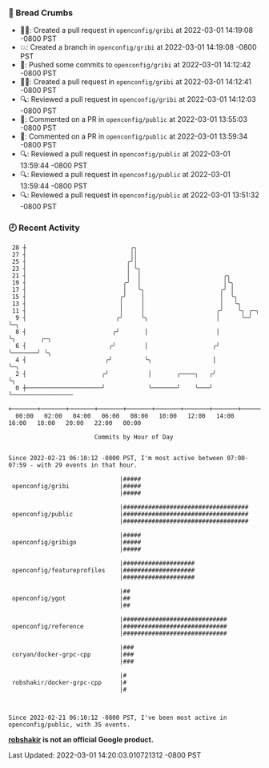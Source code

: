 ### 🍞 Bread Crumbs

 * ✍🏼: Created a pull request in `openconfig/gribi` at 2022-03-01 14:19:08 -0800 PST
 * 💥: Created a branch in `openconfig/gribi` at 2022-03-01 14:19:08 -0800 PST
 * 🚢: Pushed some commits to `openconfig/gribi` at 2022-03-01 14:12:42 -0800 PST
 * ✍🏼: Created a pull request in `openconfig/gribi` at 2022-03-01 14:12:41 -0800 PST
 * 🔍: Reviewed a pull request in  `openconfig/gribi` at 2022-03-01 14:12:03 -0800 PST
 * 💬: Commented on a PR in  `openconfig/public` at 2022-03-01 13:55:03 -0800 PST
 * 💬: Commented on a PR in  `openconfig/public` at 2022-03-01 13:59:34 -0800 PST
 * 🔍: Reviewed a pull request in  `openconfig/public` at 2022-03-01 13:59:44 -0800 PST
 * 🔍: Reviewed a pull request in  `openconfig/public` at 2022-03-01 13:59:44 -0800 PST
 * 🔍: Reviewed a pull request in  `openconfig/public` at 2022-03-01 13:51:32 -0800 PST

### 🕘 Recent Activity
```
 28 ┼                             ╭╮
 27 ┤                             ││
 25 ┤                            ╭╯│
 23 ┤                            │ ╰╮
 21 ┤                            │  │                       ╭╮
 19 ┤                           ╭╯  │                       │╰╮
 17 ┤                           │   ╰╮                     ╭╯ │
 15 ┤                          ╭╯    │                     │  ╰╮
 13 ┤                          │     │                     │   ╰╮
 11 ┤                          │     │                    ╭╯    ╰╮ ╭─╮
  9 ┤                         ╭╯     ╰╮                   │      ╰─╯ ╰─╮
  8 ┤                        ╭╯       │                   │            ╰╮       ╭─╮
  6 ┤                       ╭╯        │                  ╭╯             ╰───────╯ ╰╮
  4 ┤                      ╭╯         ╰╮                 │                         ╰─╮
  2 ┤                     ╭╯           │       ╭────╮   ╭╯                           ╰╮
  0 ┼─────────────────────╯            ╰───────╯    ╰───╯                             ╰─────────────────
    +───────+───────+───────+───────+───────+───────+───────+───────+───────+───────+───────+───────+────
  00:00   02:00   04:00   06:00   08:00   10:00   12:00   14:00   16:00   18:00   20:00   22:00   00:00   

						Commits by Hour of Day


Since 2022-02-21 06:10:12 -0800 PST, I'm most active between 07:00-07:59 - with 29 events in that hour.

```



```
                               |#####
 openconfig/gribi              |#####
                               |#####

                               |###################################
 openconfig/public             |###################################
                               |###################################

                               |#####
 openconfig/gribigo            |#####
                               |#####

                               |####################
 openconfig/featureprofiles    |####################
                               |####################

                               |##
 openconfig/ygot               |##
                               |##

                               |#############################
 openconfig/reference          |#############################
                               |#############################

                               |###
 coryan/docker-grpc-cpp        |###
                               |###

                               |#
 robshakir/docker-grpc-cpp     |#
                               |#



Since 2022-02-21 06:10:12 -0800 PST, I've been most active in openconfig/public, with 35 events.

```
**[robshakir](mailto:robjs@google.com) is not an official Google product.**  


Last Updated: 2022-03-01 14:20:03.010721312 -0800 PST
